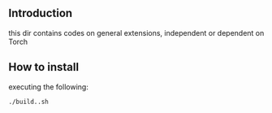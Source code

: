## Introduction
this dir contains codes on general extensions, independent or dependent on Torch

## How to install
executing the following:
```
./build..sh
```